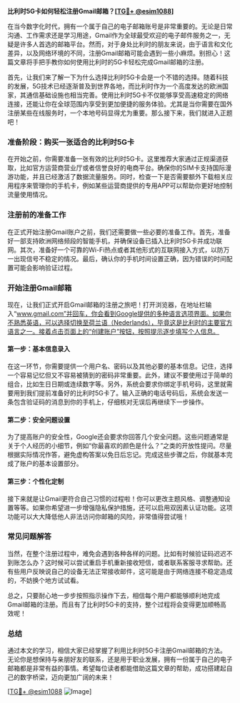 **比利时5G卡如何轻松注册Gmail邮箱？[[TG💪+ @esim1088](https://t.me/s/esim1088)]**

在当今数字化时代，拥有一个属于自己的电子邮箱账号是非常重要的。无论是日常沟通、工作需求还是学习用途，Gmail作为全球最受欢迎的电子邮件服务之一，无疑是许多人首选的邮箱平台。然而，对于身处比利时的朋友来说，由于语言和文化差异，以及网络环境的不同，注册Gmail邮箱可能会遇到一些小麻烦。别担心！这篇文章将手把手教你如何使用比利时的5G卡轻松完成Gmail邮箱的注册。

首先，让我们来了解一下为什么选择比利时5G卡会是一个不错的选择。随着科技的发展，5G技术已经逐渐普及到世界各地，而比利时作为一个高度发达的欧洲国家，其通信基础设施也相当完善。使用比利时5G卡不仅能够享受高速稳定的网络连接，还能让你在全球范围内享受到更加便捷的服务体验。尤其是当你需要在国外注册某些在线服务时，一个本地号码显得尤为重要。那么接下来，我们就进入正题吧！

### 准备阶段：购买一张适合的比利时5G卡

在开始之前，你需要准备一张有效的比利时5G卡。这里推荐大家通过正规渠道获取，比如官方运营商营业厅或者信誉良好的电商平台。确保你的SIM卡支持国际漫游功能，并且已经激活了数据流量服务。同时，检查一下是否需要额外下载相关应用程序来管理你的手机卡，例如某些运营商提供的专用APP可以帮助你更好地控制流量使用情况。

### 注册前的准备工作

在正式开始注册Gmail账户之前，我们还需要做一些必要的准备工作。首先，准备好一部支持欧洲网络频段的智能手机，并确保设备已插入比利时5G卡并成功联网。其次，准备好一个可靠的Wi-Fi热点或者其他形式的互联网接入方式，以防万一出现信号不稳定的情况。最后，确认你的手机时间设置正确，因为错误的时间配置可能会影响验证过程。

### 开始注册Gmail邮箱

现在，让我们正式开启Gmail邮箱的注册之旅吧！打开浏览器，在地址栏输入“www.gmail.com”并回车，你会看到Google提供的多种语言选项界面。如果你不熟悉英语，可以选择切换至荷兰语（Nederlands），毕竟这是比利时的主要官方语言之一。接着点击页面上的“创建账户”按钮，按照提示逐步填写个人信息。

#### 第一步：基本信息录入

在这一环节，你需要提供一个用户名、密码以及其他必要的基本信息。记住，选择一个容易记忆但又不容易被猜到的密码非常重要。此外，建议不要使用过于简单的组合，比如生日日期或连续数字等。另外，系统会要求你绑定手机号码，这里就需要用到我们提前准备好的比利时5G卡了。输入正确的电话号码后，系统会发送一条包含验证码的消息到你的手机上，仔细核对无误后再继续下一步操作。

#### 第二步：安全问题设置

为了提高账户的安全性，Google还会要求你回答几个安全问题。这些问题通常是关于个人经历的小细节，例如“你最喜欢的颜色是什么？”之类的开放性提问。尽量根据实际情况作答，避免虚构答案以免日后忘记。完成这些步骤之后，你就基本完成了账户的基本设置部分。

#### 第三步：个性化定制

接下来就是让Gmail更符合自己习惯的过程啦！你可以更改主题风格、调整通知设置等等。如果你希望进一步增强隐私保护措施，还可以启用双因素认证功能。这项功能可以大大降低他人非法访问你邮箱的风险，非常值得尝试哦！

### 常见问题解答

当然，在整个注册过程中，难免会遇到各种各样的问题。比如有时候验证码迟迟不到账怎么办？这时候可以尝试重启手机重新接收短信，或者联系客服寻求帮助。还有些用户反映说自己的设备无法正常接收邮件，这可能是由于网络连接不稳定造成的，不妨换个地方试试看。

总之，只要耐心地一步步按照指示操作下去，相信每个用户都能够顺利地完成Gmail邮箱的注册。而且有了比利时5G卡的支持，整个过程将会变得更加顺畅高效呢！

### 总结

通过本文的学习，相信大家已经掌握了利用比利时5G卡注册Gmail邮箱的方法。无论你是想保持与亲朋好友的联系，还是用于职业发展，拥有一份属于自己的电子邮箱都是非常有益的事情。希望每位读者都能借助这篇文章的帮助，成功搭建起自己的数字桥梁，迈向更加广阔的未来！

[[TG💪+ @esim1088](https://t.me/s/esim1088) ![Image](https://i.postimg.cc/4NQfJmqS/Snipaste-2025-05-13-00-14-12.png)]
